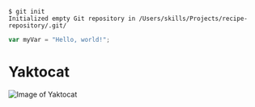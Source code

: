 ```
$ git init
Initialized empty Git repository in /Users/skills/Projects/recipe-repository/.git/
```

``` javascript
var myVar = "Hello, world!";
```

# Yaktocat

![Image of Yaktocat](https://octodex.github.com/images/yaktocat.png)
